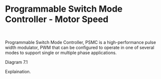 # Programmable Switch Mode Controller - Motor Speed

<br/>

Programmable Switch Mode Controller, PSMC is a high-performance pulse width modulator, PWM that can be configured to operate in one of several modes to support single or multiple phase applications.
<br/>

Diagram 7.1

Explaination.
<br/>
